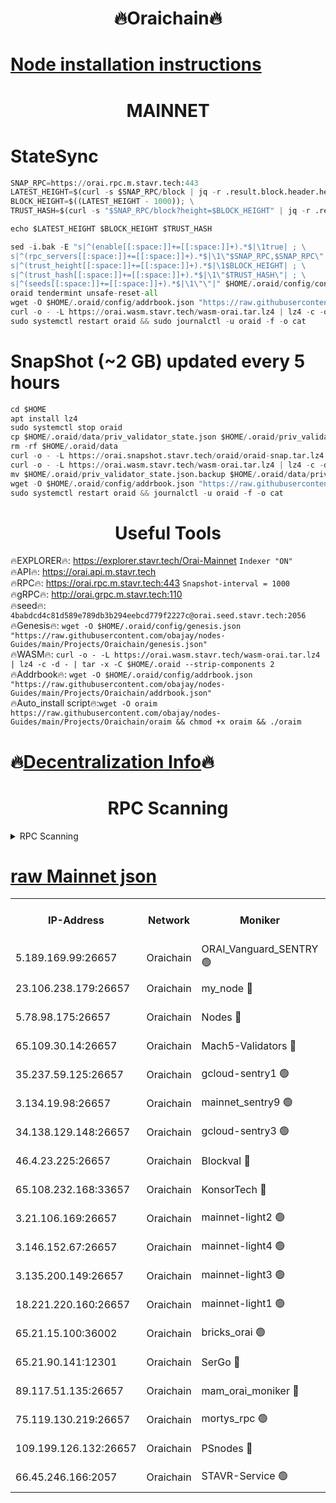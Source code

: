<h1 align="center"> 🔥Oraichain🔥</h1>

[Node installation instructions](https://github.com/obajay/nodes-Guides/tree/main/Projects/Oraichain)
=
<h1 align="center"> MAINNET</h1>

# StateSync
```python
SNAP_RPC=https://orai.rpc.m.stavr.tech:443
LATEST_HEIGHT=$(curl -s $SNAP_RPC/block | jq -r .result.block.header.height); \
BLOCK_HEIGHT=$((LATEST_HEIGHT - 1000)); \
TRUST_HASH=$(curl -s "$SNAP_RPC/block?height=$BLOCK_HEIGHT" | jq -r .result.block_id.hash)

echo $LATEST_HEIGHT $BLOCK_HEIGHT $TRUST_HASH

sed -i.bak -E "s|^(enable[[:space:]]+=[[:space:]]+).*$|\1true| ; \
s|^(rpc_servers[[:space:]]+=[[:space:]]+).*$|\1\"$SNAP_RPC,$SNAP_RPC\"| ; \
s|^(trust_height[[:space:]]+=[[:space:]]+).*$|\1$BLOCK_HEIGHT| ; \
s|^(trust_hash[[:space:]]+=[[:space:]]+).*$|\1\"$TRUST_HASH\"| ; \
s|^(seeds[[:space:]]+=[[:space:]]+).*$|\1\"\"|" $HOME/.oraid/config/config.toml
oraid tendermint unsafe-reset-all
wget -O $HOME/.oraid/config/addrbook.json "https://raw.githubusercontent.com/obajay/nodes-Guides/main/Projects/Oraichain/addrbook.json"
curl -o - -L https://orai.wasm.stavr.tech/wasm-orai.tar.lz4 | lz4 -c -d - | tar -x -C $HOME/.oraid --strip-components 2
sudo systemctl restart oraid && sudo journalctl -u oraid -f -o cat
```
# SnapShot (~2 GB) updated every 5 hours
```python
cd $HOME
apt install lz4
sudo systemctl stop oraid
cp $HOME/.oraid/data/priv_validator_state.json $HOME/.oraid/priv_validator_state.json.backup
rm -rf $HOME/.oraid/data
curl -o - -L https://orai.snapshot.stavr.tech/oraid/oraid-snap.tar.lz4 | lz4 -c -d - | tar -x -C $HOME/.oraid --strip-components 2
curl -o - -L https://orai.wasm.stavr.tech/wasm-orai.tar.lz4 | lz4 -c -d - | tar -x -C $HOME/.oraid --strip-components 2
mv $HOME/.oraid/priv_validator_state.json.backup $HOME/.oraid/data/priv_validator_state.json
wget -O $HOME/.oraid/config/addrbook.json "https://raw.githubusercontent.com/obajay/nodes-Guides/main/Projects/Oraichain/addrbook.json"
sudo systemctl restart oraid && journalctl -u oraid -f -o cat
```

 <h1 align="center"> Useful Tools</h1>

🔥EXPLORER🔥:     https://explorer.stavr.tech/Orai-Mainnet        `Indexer "ON"` \
🔥API🔥:          https://orai.api.m.stavr.tech \
🔥RPC🔥:          https://orai.rpc.m.stavr.tech:443              `Snapshot-interval = 1000` \
🔥gRPC🔥:         http://orai.grpc.m.stavr.tech:110 \
🔥seed🔥:      `4babdcd4c81d589e789db3b294eebcd779f2227c@orai.seed.stavr.tech:2056` \
🔥Genesis🔥:   `wget -O $HOME/.oraid/config/genesis.json "https://raw.githubusercontent.com/obajay/nodes-Guides/main/Projects/Oraichain/genesis.json"` \
🔥WASM🔥:      `curl -o - -L https://orai.wasm.stavr.tech/wasm-orai.tar.lz4 | lz4 -c -d - | tar -x -C $HOME/.oraid --strip-components 2` \
🔥Addrbook🔥:  `wget -O $HOME/.oraid/config/addrbook.json "https://raw.githubusercontent.com/obajay/nodes-Guides/main/Projects/Oraichain/addrbook.json"` \
🔥Auto_install script🔥:`wget -O oraim https://raw.githubusercontent.com/obajay/nodes-Guides/main/Projects/Oraichain/oraim && chmod +x oraim && ./oraim`

🔥[Decentralization Info](https://github.com/obajay/StateSync-snapshots/tree/main/Projects/Oraichain/Decentralization)🔥
=
<h1 align="center"> RPC Scanning</h1>

<details>
<summary>RPC Scanning</summary>

<h2 align="center"> We scan nodes in real time every 4 hours. And we provide the final result of RPC endpoints.
We cannot influence the operation of these nodes in any way. </h2>


```python
If Voting Power is higher than 0 --> then the Node is a validator of the network and may be subject to attack and be a potential threat to the chain.
```
```python
We marked such validators with a red symbol
```

</details>

[raw Mainnet json](https://rpc-check.oraim.stavr.tech/oraim/rpc-oraim-result.json)
=


<table><tr><th>IP-Address</th><th>Network</th><th>Moniker</th><th>Latest Block Height</th><th>Earliest Block Height</th><th>Catching Up</th><th>Tx Index</th><th>Voting Power</th><th>Scan Time</th></tr><tr><td>5.189.169.99:26657</td><td>Oraichain</td><td>ORAI_Vanguard_SENTRY 🟢</td><td>15980588</td><td>0</td><td>False</td><td>on</td><td>0</td><td>2024-02-28T17:05:50.140260118UTC</td></tr><tr><td>23.106.238.179:26657</td><td>Oraichain</td><td>my_node 🔴</td><td>15980590</td><td>0</td><td>False</td><td>on</td><td>304222</td><td>2024-02-28T17:06:04.691284840UTC</td></tr><tr><td>5.78.98.175:26657</td><td>Oraichain</td><td>Nodes 🔴</td><td>15980592</td><td>0</td><td>False</td><td>off</td><td>166225</td><td>2024-02-28T17:06:14.014046426UTC</td></tr><tr><td>65.109.30.14:26657</td><td>Oraichain</td><td>Mach5-Validators 🔴</td><td>15980595</td><td>0</td><td>False</td><td>off</td><td>644</td><td>2024-02-28T17:06:36.518745623UTC</td></tr><tr><td>35.237.59.125:26657</td><td>Oraichain</td><td>gcloud-sentry1 🟢</td><td>15980587</td><td>1</td><td>False</td><td>on</td><td>0</td><td>2024-02-28T17:05:47.394173082UTC</td></tr><tr><td>3.134.19.98:26657</td><td>Oraichain</td><td>mainnet_sentry9 🟢</td><td>15980591</td><td>1</td><td>False</td><td>on</td><td>0</td><td>2024-02-28T17:06:10.410821147UTC</td></tr><tr><td>34.138.129.148:26657</td><td>Oraichain</td><td>gcloud-sentry3 🟢</td><td>15980594</td><td>1</td><td>False</td><td>on</td><td>0</td><td>2024-02-28T17:06:26.536616347UTC</td></tr><tr><td>46.4.23.225:26657</td><td>Oraichain</td><td>Blockval 🔴</td><td>15980596</td><td>10774049</td><td>False</td><td>off</td><td>282784</td><td>2024-02-28T17:06:41.294647107UTC</td></tr><tr><td>65.108.232.168:33657</td><td>Oraichain</td><td>KonsorTech 🔴</td><td>15980587</td><td>14344801</td><td>False</td><td>off</td><td>50578</td><td>2024-02-28T17:05:46.746014656UTC</td></tr><tr><td>3.21.106.169:26657</td><td>Oraichain</td><td>mainnet-light2 🟢</td><td>15980591</td><td>15275144</td><td>False</td><td>on</td><td>0</td><td>2024-02-28T17:06:07.382481939UTC</td></tr><tr><td>3.146.152.67:26657</td><td>Oraichain</td><td>mainnet-light4 🟢</td><td>15980592</td><td>15275144</td><td>False</td><td>on</td><td>0</td><td>2024-02-28T17:06:13.107995788UTC</td></tr><tr><td>3.135.200.149:26657</td><td>Oraichain</td><td>mainnet-light3 🟢</td><td>15980592</td><td>15275144</td><td>False</td><td>on</td><td>0</td><td>2024-02-28T17:06:16.707767000UTC</td></tr><tr><td>18.221.220.160:26657</td><td>Oraichain</td><td>mainnet-light1 🟢</td><td>15980593</td><td>15643601</td><td>False</td><td>on</td><td>0</td><td>2024-02-28T17:06:23.458504936UTC</td></tr><tr><td>65.21.15.100:36002</td><td>Oraichain</td><td>bricks_orai 🟢</td><td>15980596</td><td>15848470</td><td>False</td><td>on</td><td>0</td><td>2024-02-28T17:06:41.066081764UTC</td></tr><tr><td>65.21.90.141:12301</td><td>Oraichain</td><td>SerGo 🔴</td><td>15980594</td><td>15880594</td><td>False</td><td>off</td><td>1</td><td>2024-02-28T17:06:28.875939945UTC</td></tr><tr><td>89.117.51.135:26657</td><td>Oraichain</td><td>mam_orai_moniker 🔴</td><td>15980587</td><td>15951001</td><td>False</td><td>on</td><td>1</td><td>2024-02-28T17:05:47.677552678UTC</td></tr><tr><td>75.119.130.219:26657</td><td>Oraichain</td><td>mortys_rpc 🟢</td><td>15980595</td><td>15960001</td><td>False</td><td>on</td><td>0</td><td>2024-02-28T17:06:31.840245825UTC</td></tr><tr><td>109.199.126.132:26657</td><td>Oraichain</td><td>PSnodes 🔴</td><td>15980593</td><td>15964001</td><td>False</td><td>on</td><td>11</td><td>2024-02-28T17:06:23.800036160UTC</td></tr><tr><td>66.45.246.166:2057</td><td>Oraichain</td><td>STAVR-Service 🟢</td><td>15980595</td><td>15978001</td><td>False</td><td>on</td><td>0</td><td>2024-02-28T17:06:31.553028617UTC</td></tr></table>
